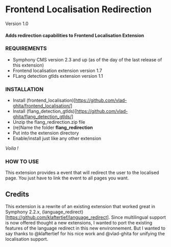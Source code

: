 # Frontend Localisation Redirection

Version 1.0

#### Adds redirection capabilities to Frontend Localisation Extension

### REQUIREMENTS ###

- Symphony CMS version 2.3 and up (as of the day of the last release of this extension)
- Frontend localisation extension version 1.7
- FLang detection gtlds extension version 1.1

### INSTALLATION ###

- Install (frontend_localisation)[https://github.com/vlad-ghita/frontend_localisation/]
- Install (flang_detection_gtlds)[https://github.com/vlad-ghita/flang_detection_gtlds/]
- Unzip the flang_redirection.zip file
- (re)Name the folder **flang_redirection**
- Put into the extension directory
- Enable/install just like any other extension

*Voila !*

### HOW TO USE ###

This extension provides a event that will redirect the user to the localised page.
You just have to link the event to all pages you want. 

## Credits

This extension is a rewrite of an existing extension that worked great in Symphony 2.2.x, (language_redirect)[https://github.com/klaftertief/language_redirect].
Since multilingual support is now offered thought a new extensions, I wanted to port the existing features of the 
language redirect in this new environnement. But I wanted to say thanks to @klaftertief for his nice work and
@vlad-ghita for unifying the localisation support.